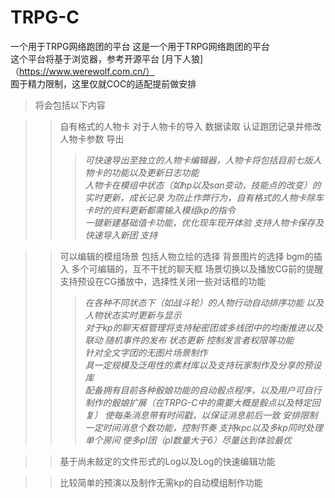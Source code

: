 # TRPG-C
一个用于TRPG网络跑团的平台
这是一个用于TRPG网络跑团的平台  
这个平台将基于浏览器，参考开源平台 [月下人狼]（https://www.werewolf.com.cn/）  
囿于精力限制，这里仅就COC的适配提前做安排  

>将会包括以下内容  

>>自有格式的人物卡 对于人物卡的导入 数据读取 认证跑团记录并修改人物卡参数 导出  
>>>*可快速导出至独立的人物卡编辑器，人物卡将包括目前七版人物卡的功能以及更新日志功能*  
>>>*人物卡在模组中状态（如hp以及san变动，技能点的改变）的实时更新，成长记录 为防止作弊行为，自有格式的人物卡除车卡时的资料更新都需输入模组kp的指令*  
>>>*一键新建基础值卡功能，优化现车现开体验*
>>>*支持人物卡保存及快速导入新团*
>>>*支持*

>>可以编辑的模组场景 包括人物立绘的选择 背景图片的选择 bgm的插入 多个可编辑的，互不干扰的聊天框 场景切换以及播放CG前的提醒 支持预设在CG播放中，选择性关闭一些对话框的功能  
>>>*在各种不同状态下（如战斗轮）的人物行动自动排序功能 以及人物状态实时更新与显示*  
>>>*对于kp的聊天框管理将支持秘密团或多线团中的均衡推进以及联动 随机事件的发布 状态更新 控制发言者权限等功能*  
>>>*针对全文字团的无图片场景制作*  
>>>*具一定规模及泛用性的素材库以及支持玩家制作及分享的预设库*  
>>>*配备拥有目前各种骰娘功能的自动骰点程序，以及用户可自行制作的骰娘扩展（在TRPG-C中的需要大概是骰点以及特定回复）*
>>>*使每条消息带有时间戳，以保证消息前后一致 安排限制一定时间消息个数功能，控制节奏*
>>>*支持kpc以及多kp同时处理单个房间 使多pl团（pl数量大于6）尽量达到体验最优*

>>基于尚未敲定的文件形式的Log以及Log的快速编辑功能  

>>比较简单的预演以及制作无需kp的自动模组制作功能    
